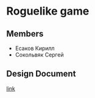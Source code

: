 # Roguelike game

## Members

- Есаков Кирилл
- Сокольвяк Сергей

## Design Document

[link](https://docs.google.com/presentation/d/1cWKaY9oT2lCsyUb00b4DYlr86u3BGS1p9RJF6aHruwM/edit?usp=sharing)